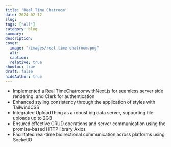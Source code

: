 ```yaml
---
title: 'Real Time Chatroom'
date: 2024-02-12
slug:
tags: ["All"]
category: blog 
summary:
description: 
cover:
  image: "/images/real-time-chatroom.png"
  alt:
  caption: 
  relative: true
showtoc: true
draft: false
hideAuthor: true
---
```


 - Implemented a Real TimeChatroomwithNext.js for seamless server side rendering, and Clerk for authentication
 - Enhanced styling consistency through the application of styles with TailwindCSS
 - Integrated UploadThing as a robust big data server, supporting file uploads up to 2GB
 - Ensured effective CRUD operations and server communication using the promise-based HTTP library Axios
 - Facilitated real-time bidirectional communication across platforms using SocketIO